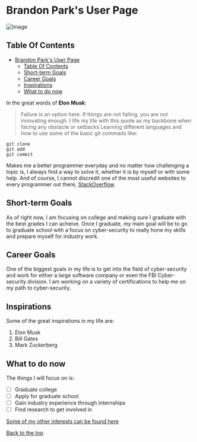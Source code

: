 # Brandon Park's User Page
![Image](https://media.istockphoto.com/photos/data-scientists-male-programmer-using-laptop-analyzing-and-developing-picture-id1295900106?s=612x612)
## Table Of Contents
- [Brandon Park's User Page](#brandon-parks-user-page)
  - [Table Of Contents](#table-of-contents)
  - [Short-term Goals](#short-term-goals)
  - [Career Goals](#career-goals)
  - [Inspirations](#inspirations)
  - [What to do now](#what-to-do-now)
  
In the great words of **Elon Musk**:
> Failure is an option here. If things are not failing, you are not innovating enough.
I life my life with this quote as my backbone when facing any obstacle or setbacks
Learning different languages and how to use some of the basic git commads like:
```
git clone
git add
git commit
```
Makes me a better programmer everyday and no matter how challenging a topic is, I always find a way to solve it, whether it is by myself or with some help.
And of course, I cannot discredit one of the most useful websites to every programmer out there, [StackOverflow](https://stackoverflow.com/).

## Short-term Goals
As of right now, I am focusing on college and making sure I graduate with the best grades I can acheive. Once I graduate, my main goal will be to go to graduate school with a focus on cyber-security to really hone my skills and prepare myself for industry work. 

## Career Goals 
One of the biggest goals in my life is to get into the field of cyber-security and work for either a large software company or even the FBI Cyber-security division.
I am working on a variety of certifications to help me on my path to cyber-security. 

## Inspirations
Some of the great inspirations in my life are:
1. Elon Musk
2. Bill Gates
3. Mark Zuckerberg

## What to do now
The things I will focus on is:
- [ ] Graduate college
- [ ] Apply for graduate school
- [ ] Gain industry experience through internships
- [ ] Find research to get involved in
  
[Some of my other interests can be found here](Info.md)

[Back to the top](#brandon-parks-user-page)